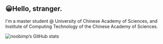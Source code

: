 ## 😀Hello, stranger. 
I'm a master student @ University of Chinese Academy of Sciences, and Institute of Computing Technology of the Chinese Academy of Sciences.


![noobimp‘s GitHub stats](https://github-readme-stats.vercel.app/api?username=noobimp&show_icons=true&theme=radical&count_private=true)
